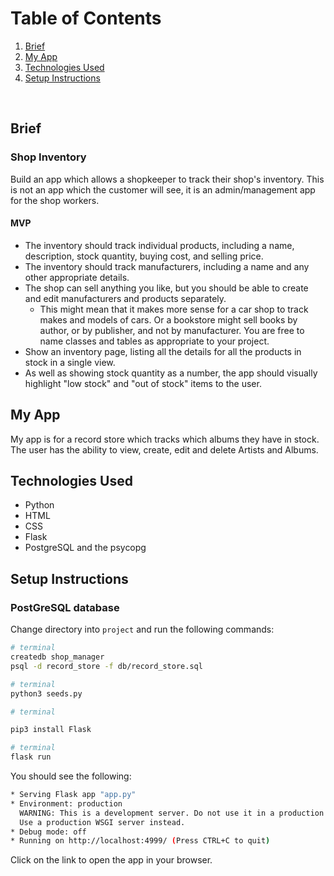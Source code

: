 # Table of Contents
1. [Brief](#brief)
2. [My App](#my_app)
3. [Technologies Used](#technologies-used)
4. [Setup Instructions](#setup-instructions)
<br>

## Brief

### Shop Inventory

Build an app which allows a shopkeeper to track their shop's inventory. This is not an app which the customer will see, it is an admin/management app for the shop workers.

#### MVP

* The inventory should track individual products, including a name, description, stock quantity, buying cost, and selling price.
* The inventory should track manufacturers, including a name and any other appropriate details.
* The shop can sell anything you like, but you should be able to create and edit manufacturers and products separately.
  * This might mean that it makes more sense for a car shop to track makes and models of cars. Or a bookstore might sell books by author, or by publisher, and not by manufacturer. You are free to name classes and tables as appropriate to your project.
* Show an inventory page, listing all the details for all the products in stock in a single view.
* As well as showing stock quantity as a number, the app should visually highlight "low stock" and "out of stock" items to the user.


## My App

My app is for a record store which tracks which albums they have in stock.  The user has the ability to view, create, edit and delete Artists and Albums.


## Technologies Used

* Python
* HTML
* CSS
* Flask
* PostgreSQL and the psycopg


## Setup Instructions

### PostGreSQL database

Change directory into `project` and run the following commands:

```bash
# terminal
createdb shop_manager
psql -d record_store -f db/record_store.sql 
```

```bash
# terminal
python3 seeds.py
```

```bash
# terminal

pip3 install Flask
```

```bash
# terminal
flask run
```
You should see the following:

```bash
* Serving Flask app "app.py"
* Environment: production
  WARNING: This is a development server. Do not use it in a production deployment.
  Use a production WSGI server instead.
* Debug mode: off
* Running on http://localhost:4999/ (Press CTRL+C to quit)
```

Click on the link to open the app in your browser.
